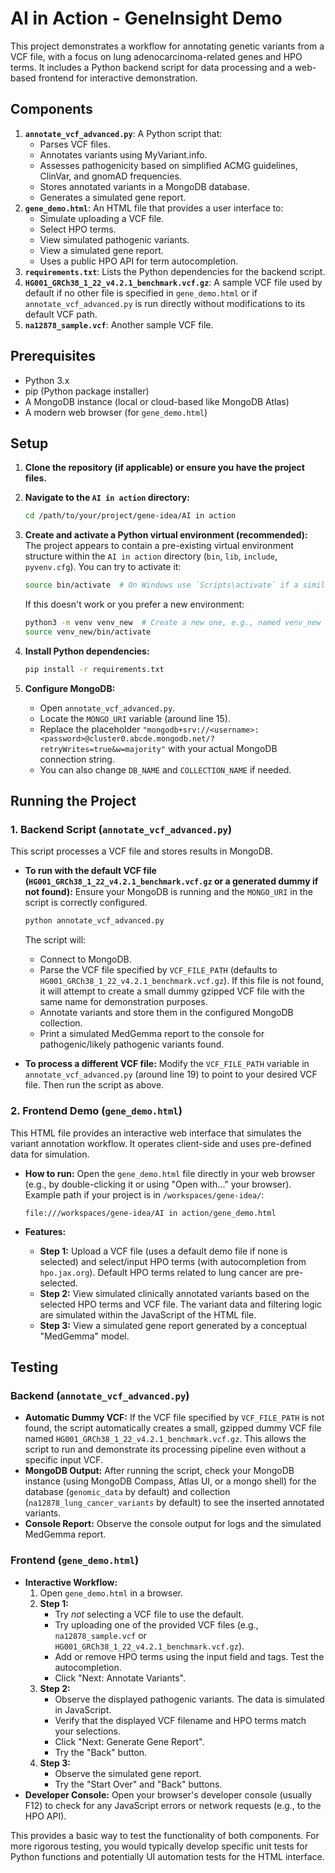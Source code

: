 # AI in Action - GeneInsight Demo

This project demonstrates a workflow for annotating genetic variants from a VCF file, with a focus on lung adenocarcinoma-related genes and HPO terms. It includes a Python backend script for data processing and a web-based frontend for interactive demonstration.

## Components

1.  **`annotate_vcf_advanced.py`**: A Python script that:
    *   Parses VCF files.
    *   Annotates variants using MyVariant.info.
    *   Assesses pathogenicity based on simplified ACMG guidelines, ClinVar, and gnomAD frequencies.
    *   Stores annotated variants in a MongoDB database.
    *   Generates a simulated gene report.
2.  **`gene_demo.html`**: An HTML file that provides a user interface to:
    *   Simulate uploading a VCF file.
    *   Select HPO terms.
    *   View simulated pathogenic variants.
    *   View a simulated gene report.
    *   Uses a public HPO API for term autocompletion.
3.  **`requirements.txt`**: Lists the Python dependencies for the backend script.
4.  **`HG001_GRCh38_1_22_v4.2.1_benchmark.vcf.gz`**: A sample VCF file used by default if no other file is specified in `gene_demo.html` or if `annotate_vcf_advanced.py` is run directly without modifications to its default VCF path.
5.  **`na12878_sample.vcf`**: Another sample VCF file.

## Prerequisites

*   Python 3.x
*   pip (Python package installer)
*   A MongoDB instance (local or cloud-based like MongoDB Atlas)
*   A modern web browser (for `gene_demo.html`)

## Setup

1.  **Clone the repository (if applicable) or ensure you have the project files.**

2.  **Navigate to the `AI in action` directory:**
    ```bash
    cd /path/to/your/project/gene-idea/AI in action
    ```

3.  **Create and activate a Python virtual environment (recommended):**
    The project appears to contain a pre-existing virtual environment structure within the `AI in action` directory (`bin`, `lib`, `include`, `pyvenv.cfg`). You can try to activate it:
    ```bash
    source bin/activate  # On Windows use `Scripts\activate` if a similar structure exists
    ```
    If this doesn't work or you prefer a new environment:
    ```bash
    python3 -m venv venv_new  # Create a new one, e.g., named venv_new
    source venv_new/bin/activate
    ```

4.  **Install Python dependencies:**
    ```bash
    pip install -r requirements.txt
    ```

5.  **Configure MongoDB:**
    *   Open `annotate_vcf_advanced.py`.
    *   Locate the `MONGO_URI` variable (around line 15).
    *   Replace the placeholder `"mongodb+srv://<username>:<password>@cluster0.abcde.mongodb.net/?retryWrites=true&w=majority"` with your actual MongoDB connection string.
    *   You can also change `DB_NAME` and `COLLECTION_NAME` if needed.

## Running the Project

### 1. Backend Script (`annotate_vcf_advanced.py`)

This script processes a VCF file and stores results in MongoDB.

*   **To run with the default VCF file (`HG001_GRCh38_1_22_v4.2.1_benchmark.vcf.gz` or a generated dummy if not found):**
    Ensure your MongoDB is running and the `MONGO_URI` in the script is correctly configured.
    ```bash
    python annotate_vcf_advanced.py
    ```
    The script will:
    *   Connect to MongoDB.
    *   Parse the VCF file specified by `VCF_FILE_PATH` (defaults to `HG001_GRCh38_1_22_v4.2.1_benchmark.vcf.gz`). If this file is not found, it will attempt to create a small dummy gzipped VCF file with the same name for demonstration purposes.
    *   Annotate variants and store them in the configured MongoDB collection.
    *   Print a simulated MedGemma report to the console for pathogenic/likely pathogenic variants found.

*   **To process a different VCF file:**
    Modify the `VCF_FILE_PATH` variable in `annotate_vcf_advanced.py` (around line 19) to point to your desired VCF file. Then run the script as above.

### 2. Frontend Demo (`gene_demo.html`)

This HTML file provides an interactive web interface that simulates the variant annotation workflow. It operates client-side and uses pre-defined data for simulation.

*   **How to run:**
    Open the `gene_demo.html` file directly in your web browser (e.g., by double-clicking it or using "Open with..." your browser).
    Example path if your project is in `/workspaces/gene-idea/`:
    ```
    file:///workspaces/gene-idea/AI in action/gene_demo.html
    ```

*   **Features:**
    *   **Step 1:** Upload a VCF file (uses a default demo file if none is selected) and select/input HPO terms (with autocompletion from `hpo.jax.org`). Default HPO terms related to lung cancer are pre-selected.
    *   **Step 2:** View simulated clinically annotated variants based on the selected HPO terms and VCF file. The variant data and filtering logic are simulated within the JavaScript of the HTML file.
    *   **Step 3:** View a simulated gene report generated by a conceptual "MedGemma" model.

## Testing

### Backend (`annotate_vcf_advanced.py`)

*   **Automatic Dummy VCF:** If the VCF file specified by `VCF_FILE_PATH` is not found, the script automatically creates a small, gzipped dummy VCF file named `HG001_GRCh38_1_22_v4.2.1_benchmark.vcf.gz`. This allows the script to run and demonstrate its processing pipeline even without a specific input VCF.
*   **MongoDB Output:** After running the script, check your MongoDB instance (using MongoDB Compass, Atlas UI, or a mongo shell) for the database (`genomic_data` by default) and collection (`na12878_lung_cancer_variants` by default) to see the inserted annotated variants.
*   **Console Report:** Observe the console output for logs and the simulated MedGemma report.

### Frontend (`gene_demo.html`)

*   **Interactive Workflow:**
    1.  Open `gene_demo.html` in a browser.
    2.  **Step 1:**
        *   Try *not* selecting a VCF file to use the default.
        *   Try uploading one of the provided VCF files (e.g., `na12878_sample.vcf` or `HG001_GRCh38_1_22_v4.2.1_benchmark.vcf.gz`).
        *   Add or remove HPO terms using the input field and tags. Test the autocompletion.
        *   Click "Next: Annotate Variants".
    3.  **Step 2:**
        *   Observe the displayed pathogenic variants. The data is simulated in JavaScript.
        *   Verify that the displayed VCF filename and HPO terms match your selections.
        *   Click "Next: Generate Gene Report".
        *   Try the "Back" button.
    4.  **Step 3:**
        *   Observe the simulated gene report.
        *   Try the "Start Over" and "Back" buttons.
*   **Developer Console:** Open your browser's developer console (usually F12) to check for any JavaScript errors or network requests (e.g., to the HPO API).

This provides a basic way to test the functionality of both components. For more rigorous testing, you would typically develop specific unit tests for Python functions and potentially UI automation tests for the HTML interface.